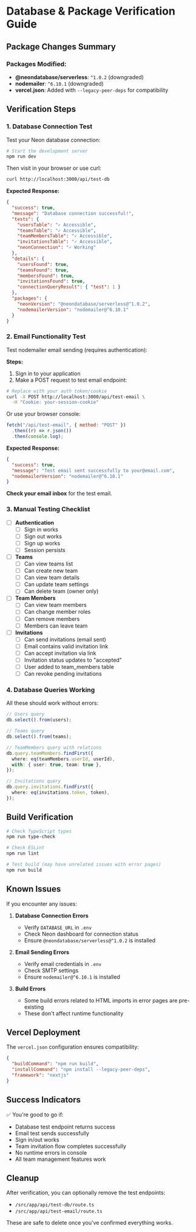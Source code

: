 # Database & Package Verification Guide

## Package Changes Summary

### Packages Modified:

- **@neondatabase/serverless**: `^1.0.2` (downgraded)
- **nodemailer**: `^6.10.1` (downgraded)
- **vercel.json**: Added with `--legacy-peer-deps` for compatibility

## Verification Steps

### 1. Database Connection Test

Test your Neon database connection:

```bash
# Start the development server
npm run dev
```

Then visit in your browser or use curl:

```bash
curl http://localhost:3000/api/test-db
```

**Expected Response:**

```json
{
  "success": true,
  "message": "Database connection successful!",
  "tests": {
    "usersTable": "✓ Accessible",
    "teamsTable": "✓ Accessible",
    "teamMembersTable": "✓ Accessible",
    "invitationsTable": "✓ Accessible",
    "neonConnection": "✓ Working"
  },
  "details": {
    "usersFound": true,
    "teamsFound": true,
    "membersFound": true,
    "invitationsFound": true,
    "connectionQueryResult": { "test": 1 }
  },
  "packages": {
    "neonVersion": "@neondatabase/serverless@^1.0.2",
    "nodemailerVersion": "nodemailer@^6.10.1"
  }
}
```

### 2. Email Functionality Test

Test nodemailer email sending (requires authentication):

**Steps:**

1. Sign in to your application
2. Make a POST request to test email endpoint:

```bash
# Replace with your auth token/cookie
curl -X POST http://localhost:3000/api/test-email \
  -H "Cookie: your-session-cookie"
```

Or use your browser console:

```javascript
fetch("/api/test-email", { method: "POST" })
  .then((r) => r.json())
  .then(console.log);
```

**Expected Response:**

```json
{
  "success": true,
  "message": "Test email sent successfully to your@email.com",
  "nodemailerVersion": "nodemailer@^6.10.1"
}
```

**Check your email inbox** for the test email.

### 3. Manual Testing Checklist

- [ ] **Authentication**
  - [ ] Sign in works
  - [ ] Sign out works
  - [ ] Sign up works
  - [ ] Session persists

- [ ] **Teams**
  - [ ] Can view teams list
  - [ ] Can create new team
  - [ ] Can view team details
  - [ ] Can update team settings
  - [ ] Can delete team (owner only)

- [ ] **Team Members**
  - [ ] Can view team members
  - [ ] Can change member roles
  - [ ] Can remove members
  - [ ] Members can leave team

- [ ] **Invitations**
  - [ ] Can send invitations (email sent)
  - [ ] Email contains valid invitation link
  - [ ] Can accept invitation via link
  - [ ] Invitation status updates to "accepted"
  - [ ] User added to team_members table
  - [ ] Can revoke pending invitations

### 4. Database Queries Working

All these should work without errors:

```typescript
// Users query
db.select().from(users);

// Teams query
db.select().from(teams);

// TeamMembers query with relations
db.query.teamMembers.findFirst({
  where: eq(teamMembers.userId, userId),
  with: { user: true, team: true },
});

// Invitations query
db.query.invitations.findFirst({
  where: eq(invitations.token, token),
});
```

## Build Verification

```bash
# Check TypeScript types
npm run type-check

# Check ESLint
npm run lint

# Test build (may have unrelated issues with error pages)
npm run build
```

## Known Issues

If you encounter any issues:

1. **Database Connection Errors**
   - Verify `DATABASE_URL` in `.env`
   - Check Neon dashboard for connection status
   - Ensure `@neondatabase/serverless@^1.0.2` is installed

2. **Email Sending Errors**
   - Verify email credentials in `.env`
   - Check SMTP settings
   - Ensure `nodemailer@^6.10.1` is installed

3. **Build Errors**
   - Some build errors related to HTML imports in error pages are pre-existing
   - These don't affect runtime functionality

## Vercel Deployment

The `vercel.json` configuration ensures compatibility:

```json
{
  "buildCommand": "npm run build",
  "installCommand": "npm install --legacy-peer-deps",
  "framework": "nextjs"
}
```

## Success Indicators

✅ You're good to go if:

- Database test endpoint returns success
- Email test sends successfully
- Sign in/out works
- Team invitation flow completes successfully
- No runtime errors in console
- All team management features work

## Cleanup

After verification, you can optionally remove the test endpoints:

- `/src/app/api/test-db/route.ts`
- `/src/app/api/test-email/route.ts`

These are safe to delete once you've confirmed everything works.

